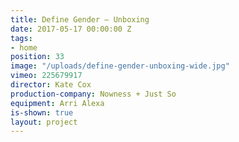 ```yaml
---
title: Define Gender — Unboxing
date: 2017-05-17 00:00:00 Z
tags:
- home
position: 33
image: "/uploads/define-gender-unboxing-wide.jpg"
vimeo: 225679917
director: Kate Cox
production-company: Nowness + Just So
equipment: Arri Alexa
is-shown: true
layout: project
---
```


